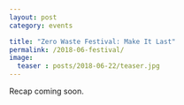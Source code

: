 ```yaml
---
layout: post
category: events

title: "Zero Waste Festival: Make It Last"
permalink: /2018-06-festival/
image:
  teaser : posts/2018-06-22/teaser.jpg
---
```


Recap coming soon.
